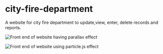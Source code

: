 # city-fire-department
A website for city fire department to update,view, enter, delete records and reports. 

![Front end of website having parallax effect](city_fire_website.PNG)

![Front end of website using particle.js effect](city_fire_website1.PNG)
